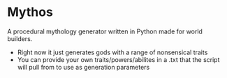 # Mythos
A procedural mythology generator written in Python made for world builders.  

- Right now it just generates gods with a range of nonsensical traits 
- You can provide your own traits/powers/abilites in a .txt that the script will pull from to use as generation parameters
